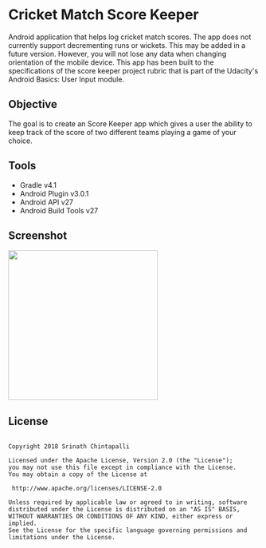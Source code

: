 Cricket Match Score Keeper
======

Android application that helps log cricket match scores. The app does not currently support decrementing runs or wickets. This may be added in a future version. However, you will not lose any data when changing orientation of the mobile device. This app has been built to the specifications of the score keeper project rubric that is part of the Udacity's Android Basics: User Input module.

Objective
----

The goal is to create an Score Keeper app which gives a user the ability to keep track of the score of two different teams playing a game of your choice.

Tools
----

* Gradle v4.1
* Android Plugin v3.0.1
* Android API v27
* Android Build Tools v27

Screenshot
----

<img src="https://raw.githubusercontent.com/SrChip15/cricket-score-keeper/master/device-2017-12-04-202636.png"
width="300"/>

License
----

```

Copyright 2018 Srinath Chintapalli

Licensed under the Apache License, Version 2.0 (the "License");
you may not use this file except in compliance with the License.
You may obtain a copy of the License at

 http://www.apache.org/licenses/LICENSE-2.0

Unless required by applicable law or agreed to in writing, software
distributed under the License is distributed on an "AS IS" BASIS,
WITHOUT WARRANTIES OR CONDITIONS OF ANY KIND, either express or implied.
See the License for the specific language governing permissions and
limitations under the License.

```
